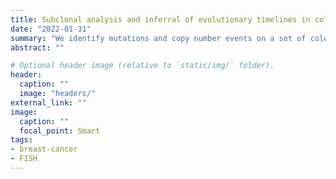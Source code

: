 ```yaml
---
title: Subclonal analysis and inferral of evolutionary timelines in colorectal tumours
date: "2022-01-31"
summary: "We identify mutations and copy number events on a set of colorectal samples to infer the chronological evolution of the tumours. We employ Dirichlet process clustering to assign mutations to clones and Plackett-Luce models to order genes chronologically."
abstract: ""

# Optional header image (relative to `static/img/` folder).
header: 
  caption: ""
  image: "headers/"
external_link: ""
image:
  caption: ""
  focal_point: Smart
tags:
- breast-cancer
- FISH
---
```

